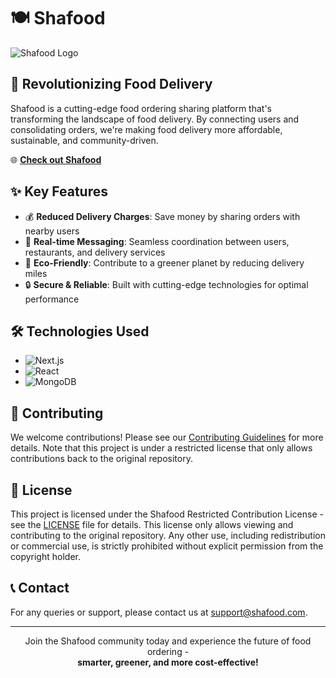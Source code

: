 # 🍽️ Shafood


![Shafood Logo](https://your-logo-url-here.com/logo.png)

## 🚀 Revolutionizing Food Delivery

Shafood is a cutting-edge food ordering sharing platform that's transforming the landscape of food delivery. By connecting users and consolidating orders, we're making food delivery more affordable, sustainable, and community-driven.

🌐 **[Check out Shafood](https://freeshafood.vercel.app/)**

## ✨ Key Features

- 💰 **Reduced Delivery Charges**: Save money by sharing orders with nearby users
- 💬 **Real-time Messaging**: Seamless coordination between users, restaurants, and delivery services
- 🌿 **Eco-Friendly**: Contribute to a greener planet by reducing delivery miles
- 🔒 **Secure & Reliable**: Built with cutting-edge technologies for optimal performance

## 🛠️ Technologies Used

- ![Next.js](https://img.shields.io/badge/Next.js-000000?style=for-the-badge&logo=next.js&logoColor=white)
- ![React](https://img.shields.io/badge/React-20232A?style=for-the-badge&logo=react&logoColor=61DAFB)
- ![MongoDB](https://img.shields.io/badge/MongoDB-4EA94B?style=for-the-badge&logo=mongodb&logoColor=white)

## 🤝 Contributing

We welcome contributions! Please see our [Contributing Guidelines](CONTRIBUTING.md) for more details. Note that this project is under a restricted license that only allows contributions back to the original repository.

## 📜 License

This project is licensed under the Shafood Restricted Contribution License - see the [LICENSE](LICENSE) file for details. This license only allows viewing and contributing to the original repository. Any other use, including redistribution or commercial use, is strictly prohibited without explicit permission from the copyright holder.

## 📞 Contact

For any queries or support, please contact us at [support@shafood.com](mailto:support@shafood.online).

---

<p align="center">
  Join the Shafood community today and experience the future of food ordering - 
  <br>
  <strong>smarter, greener, and more cost-effective!</strong>
</p>
